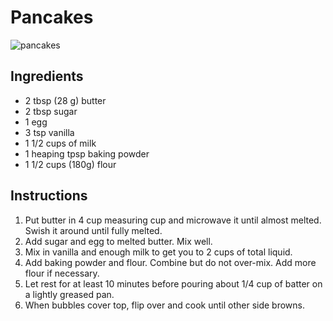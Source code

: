 # Pancakes
![pancakes](/pics/pancakes.webp)

## Ingredients
- 2 tbsp (28 g) butter 
- 2 tbsp sugar
- 1 egg
- 3 tsp vanilla
- 1 1/2 cups of milk
- 1 heaping tpsp baking powder
- 1 1/2 cups (180g) flour 

## Instructions
1. Put butter in 4 cup measuring cup and microwave it until almost melted. Swish it around until fully melted.
2. Add sugar and egg to melted butter. Mix well.
3. Mix in vanilla and enough milk to get you to 2 cups of total liquid.
4. Add baking powder and flour. Combine but do not over-mix. Add more flour if necessary.
5. Let rest for at least 10 minutes before pouring about 1/4 cup of batter on a lightly greased pan.
6. When bubbles cover top, flip over and cook until other side browns.
